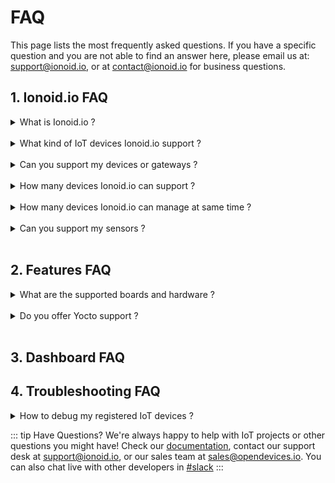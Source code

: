 # FAQ

This page lists the most frequently asked questions. If you have a
specific question and you are not able to find an answer here, please
email us at: <support@ionoid.io>, or at <contact@ionoid.io> for business
questions.


## 1. Ionoid.io FAQ

<details>
<summary> What is Ionoid.io ?</summary>

Ionoid.io is an IoT device management platform. It supports devices, gateways,
allows IoT Apps deployment, IoT data gathering, sensors connectivity, and
OTA secure software updates to protect your cyber physical world.

</details>

<br>

<details>
<summary> What kind of IoT devices Ionoid.io support ?</summary>

Ionoid.io supports any device and gateway that can run the [Linux Operating
System](https://kernel.org). From the [Raspberry Pi family boards](https://www.raspberrypi.org/) to the more complex industrial boards.

For a full list of supported Hardware please see the  [Ionoid Supported Boards](https://docs.ionoid.io/#/../NewProject/newProject?id=supported-boards-and-operating-systems-table) link.

</details>

<br>


<details>
<summary>Can you support my devices or gateways ?</summary>

Sure, please feel free to contact us at <contact@ionoid.io>. If
you are interested in [Yocto](https://www.yoctoproject.org/) board support,
OTA System updates, complete board support or dashboard integration, we
are here to help you.

</details>

<br>

<details>
<summary> How many devices Ionoid.io can support ?</summary>

We are able to scale to `100000 devices/gateways` per single account.

</details>

<br>

<details>
<summary> How many devices Ionoid.io can manage at same time ?</summary>

It depends on your organization plan. The right number of managed
devices is displayed in your current organization plan, if you want to
register more devices and your account limits does not allow it, then
please upgrade your plan, or email us at: <support@ionoid.io>.

</details>

<br>

<details>
<summary>Can you support my sensors ?</summary>

Beside Linux capable devices, [Ionoid](https://ionoid.io) can support sensors and other microcontrollers,
they can be added statically or dynamically into your [Ionoid dashboard](https://dashboard.ionoid.io) projects,
and attached to a gateway or a `Linux` capable device on the dashboard. This setup will allow full IoT infrastructure visualization.

For specific requests regarding gateways and sensors integration, please contact us at
<contact@ionoid.io>.

</details>

<br>


## 2. Features FAQ

<details>
<summary> What are the supported boards and hardware ?</summary>

Ionoid.io supports any device and gateway that can run [Linux Operating System](https://kernel.org).

For a full list of supported Hardware please see the [Supported Boards](https://docs.ionoid.io/#/../NewProject/newProject?id=supported-boards-and-operating-systems-table) link.

Feel free to contact us at <contact@ionoid.io> if you want board support.


</details>

<br>


<details>
<summary> Do you offer Yocto support ?</summary>

Yes, please contact us at <contact@ionoid.io>.


</details>

<br>


## 3. Dashboard FAQ


## 4. Troubleshooting FAQ

<details>
<summary> How to debug my registered IoT devices ?</summary>

You can find more information on how to debug your registered devices
here: [Debug IoT
devices](https://docs.ionoid.io/#/../debug/debug-devices).

Feel free to contact us at <support@ionoid.io> if information is not
accurate or incomplete.


</details>

::: tip Have Questions?
We're always happy to help with IoT projects or other questions you might have!
Check our [documentation](https://docs.ionoid.io/), contact our
support desk at <support@ionoid.io>, or our sales team at <sales@opendevices.io>.
You can also chat live with other developers in  [#slack](https://ionoidcommunity.slack.com/join/shared_invite/enQtODAzODgwOTIyMDY4LWExNWVmMDJhMDE2YWYyMjE3N2FlOGNlZjM4NDlmYmM5MmNhYWY1ZTZmOWMwYTYxYTMxNTQzODYzYmRmODMzOWI)
:::
